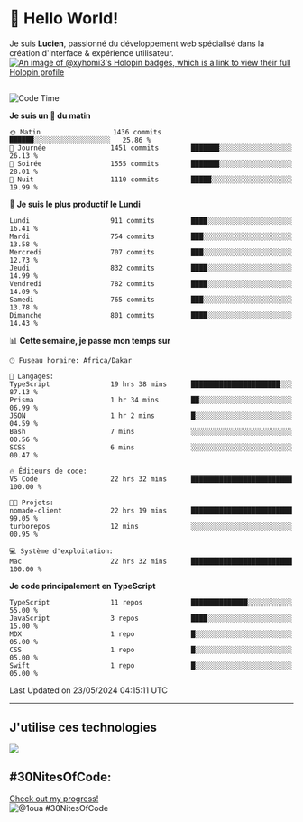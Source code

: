 # 👋 Hello World!

Je suis **Lucien**, passionné du développement web spécialisé dans la création d'interface & expérience utilisateur.
[![An image of @xyhomi3's Holopin badges, which is a link to view their full Holopin profile](https://holopin.me/xyhomi3)](https://holopin.io/@xyhomi3)

##

<!--START_SECTION:waka-->
![Code Time](http://img.shields.io/badge/Code%20Time-1%2C209%20hrs%2033%20mins-blue)

**Je suis un 🐤 du matin** 

```text
🌞 Matin                  1436 commits        ██████░░░░░░░░░░░░░░░░░░░   25.86 % 
🌆 Journée                1451 commits        ███████░░░░░░░░░░░░░░░░░░   26.13 % 
🌃 Soirée                 1555 commits        ███████░░░░░░░░░░░░░░░░░░   28.01 % 
🌙 Nuit                   1110 commits        █████░░░░░░░░░░░░░░░░░░░░   19.99 % 
```
📅 **Je suis le plus productif le Lundi** 

```text
Lundi                    911 commits         ████░░░░░░░░░░░░░░░░░░░░░   16.41 % 
Mardi                    754 commits         ███░░░░░░░░░░░░░░░░░░░░░░   13.58 % 
Mercredi                 707 commits         ███░░░░░░░░░░░░░░░░░░░░░░   12.73 % 
Jeudi                    832 commits         ████░░░░░░░░░░░░░░░░░░░░░   14.99 % 
Vendredi                 782 commits         ████░░░░░░░░░░░░░░░░░░░░░   14.09 % 
Samedi                   765 commits         ███░░░░░░░░░░░░░░░░░░░░░░   13.78 % 
Dimanche                 801 commits         ████░░░░░░░░░░░░░░░░░░░░░   14.43 % 
```


📊 **Cette semaine, je passe mon temps sur** 

```text
🕑︎ Fuseau horaire: Africa/Dakar

💬 Langages: 
TypeScript               19 hrs 38 mins      ██████████████████████░░░   87.13 % 
Prisma                   1 hr 34 mins        ██░░░░░░░░░░░░░░░░░░░░░░░   06.99 % 
JSON                     1 hr 2 mins         █░░░░░░░░░░░░░░░░░░░░░░░░   04.59 % 
Bash                     7 mins              ░░░░░░░░░░░░░░░░░░░░░░░░░   00.56 % 
SCSS                     6 mins              ░░░░░░░░░░░░░░░░░░░░░░░░░   00.47 % 

🔥 Éditeurs de code: 
VS Code                  22 hrs 32 mins      █████████████████████████   100.00 % 

🐱‍💻 Projets: 
nomade-client            22 hrs 19 mins      █████████████████████████   99.05 % 
turborepos               12 mins             ░░░░░░░░░░░░░░░░░░░░░░░░░   00.95 % 

💻 Système d'exploitation: 
Mac                      22 hrs 32 mins      █████████████████████████   100.00 % 
```

**Je code principalement en TypeScript** 

```text
TypeScript               11 repos            ██████████████░░░░░░░░░░░   55.00 % 
JavaScript               3 repos             ████░░░░░░░░░░░░░░░░░░░░░   15.00 % 
MDX                      1 repo              █░░░░░░░░░░░░░░░░░░░░░░░░   05.00 % 
CSS                      1 repo              █░░░░░░░░░░░░░░░░░░░░░░░░   05.00 % 
Swift                    1 repo              █░░░░░░░░░░░░░░░░░░░░░░░░   05.00 % 
```




 Last Updated on 23/05/2024 04:15:11 UTC
<!--END_SECTION:waka-->
---

## J'utilise ces technologies

<p align="left">
  <a href="https://skillicons.dev">
    <img src="https://skillicons.dev/icons?i=ts,js,md,scss,tailwind,react,redux,docker,express,astro,vite,nextjs,vercel,figma,ableton" />
  </a>
</p>

## #30NitesOfCode:
  [Check out my progress!](https://www.codedex.io/@1oua/30-nites-of-code)  
  ![@1oua #30NitesOfCode](https://www.codedex.io/api/petStatus?user=1oua)
